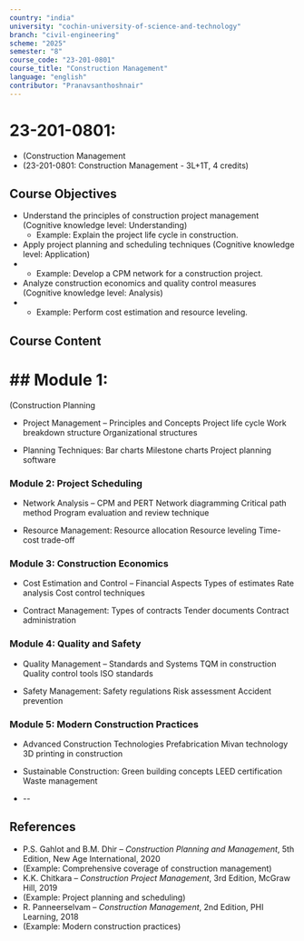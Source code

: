 ```yaml
---
country: "india"
university: "cochin-university-of-science-and-technology"
branch: "civil-engineering"
scheme: "2025"
semester: "8"
course_code: "23-201-0801"
course_title: "Construction Management"
language: "english"
contributor: "Pranavsanthoshnair"
---
```


# 23-201-0801: 
  - (Construction Management
  - (23-201-0801: Construction Management - 3L+1T, 4 credits)
## Course Objectives

* Understand the principles of construction project management (Cognitive knowledge level: Understanding)
    - Example: Explain the project life cycle in construction.
* Apply project planning and scheduling techniques (Cognitive knowledge level: Application)
*   - Example: Develop a CPM network for a construction project.
* Analyze construction economics and quality control measures (Cognitive knowledge level: Analysis)
*   - Example: Perform cost estimation and resource leveling.

## Course Content
# ## Module 1:
  (Construction Planning

* Project Management – Principles and Concepts
  Project life cycle
  Work breakdown structure
  Organizational structures

* Planning Techniques:
  Bar charts
  Milestone charts
  Project planning software

### Module 2: Project Scheduling
* Network Analysis – CPM and PERT
  Network diagramming
  Critical path method
  Program evaluation and review technique

* Resource Management:
  Resource allocation
  Resource leveling
  Time-cost trade-off

### Module 3: Construction Economics
* Cost Estimation and Control – Financial Aspects
  Types of estimates
  Rate analysis
  Cost control techniques

* Contract Management:
  Types of contracts
  Tender documents
  Contract administration

### Module 4: Quality and Safety
* Quality Management – Standards and Systems
  TQM in construction
  Quality control tools
  ISO standards

* Safety Management:
  Safety regulations
  Risk assessment
  Accident prevention

### Module 5: Modern Construction Practices
* Advanced Construction Technologies
  Prefabrication
  Mivan technology
  3D printing in construction

* Sustainable Construction:
  Green building concepts
  LEED certification
  Waste management

* --

## References

* P.S. Gahlot and B.M. Dhir – *Construction Planning and Management*, 5th Edition, New Age International, 2020
* (Example: Comprehensive coverage of construction management)
* K.K. Chitkara – *Construction Project Management*, 3rd Edition, McGraw Hill, 2019
* (Example: Project planning and scheduling)
* R. Panneerselvam – *Construction Management*, 2nd Edition, PHI Learning, 2018
* (Example: Modern construction practices)
